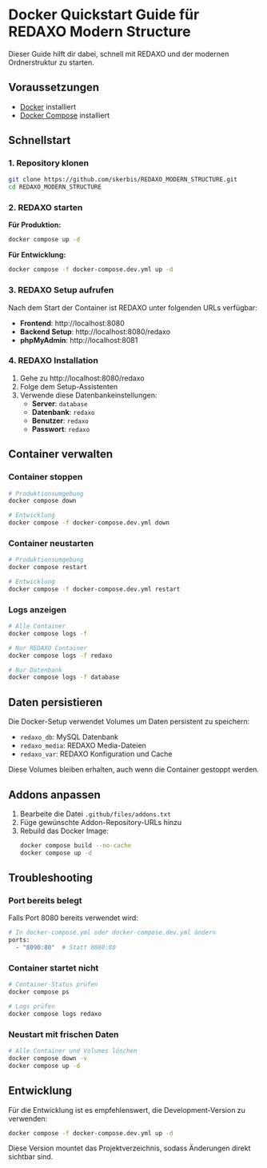 # Docker Quickstart Guide für REDAXO Modern Structure

Dieser Guide hilft dir dabei, schnell mit REDAXO und der modernen Ordnerstruktur zu starten.

## Voraussetzungen

- [Docker](https://docs.docker.com/get-docker/) installiert
- [Docker Compose](https://docs.docker.com/compose/install/) installiert

## Schnellstart

### 1. Repository klonen

```bash
git clone https://github.com/skerbis/REDAXO_MODERN_STRUCTURE.git
cd REDAXO_MODERN_STRUCTURE
```

### 2. REDAXO starten

**Für Produktion:**
```bash
docker compose up -d
```

**Für Entwicklung:**
```bash
docker compose -f docker-compose.dev.yml up -d
```

### 3. REDAXO Setup aufrufen

Nach dem Start der Container ist REDAXO unter folgenden URLs verfügbar:

- **Frontend**: http://localhost:8080
- **Backend Setup**: http://localhost:8080/redaxo
- **phpMyAdmin**: http://localhost:8081

### 4. REDAXO Installation

1. Gehe zu http://localhost:8080/redaxo
2. Folge dem Setup-Assistenten
3. Verwende diese Datenbankeinstellungen:
   - **Server**: `database`
   - **Datenbank**: `redaxo`
   - **Benutzer**: `redaxo`
   - **Passwort**: `redaxo`

## Container verwalten

### Container stoppen
```bash
# Produktionsumgebung
docker compose down

# Entwicklung  
docker compose -f docker-compose.dev.yml down
```

### Container neustarten
```bash
# Produktionsumgebung
docker compose restart

# Entwicklung
docker compose -f docker-compose.dev.yml restart
```

### Logs anzeigen
```bash
# Alle Container
docker compose logs -f

# Nur REDAXO Container
docker compose logs -f redaxo

# Nur Datenbank
docker compose logs -f database
```

## Daten persistieren

Die Docker-Setup verwendet Volumes um Daten persistent zu speichern:
- `redaxo_db`: MySQL Datenbank
- `redaxo_media`: REDAXO Media-Dateien  
- `redaxo_var`: REDAXO Konfiguration und Cache

Diese Volumes bleiben erhalten, auch wenn die Container gestoppt werden.

## Addons anpassen

1. Bearbeite die Datei `.github/files/addons.txt`
2. Füge gewünschte Addon-Repository-URLs hinzu
3. Rebuild das Docker Image:
   ```bash
   docker compose build --no-cache
   docker compose up -d
   ```

## Troubleshooting

### Port bereits belegt
Falls Port 8080 bereits verwendet wird:
```bash
# In docker-compose.yml oder docker-compose.dev.yml ändern
ports:
  - "8090:80"  # Statt 8080:80
```

### Container startet nicht
```bash
# Container-Status prüfen
docker compose ps

# Logs prüfen
docker compose logs redaxo
```

### Neustart mit frischen Daten
```bash
# Alle Container und Volumes löschen
docker compose down -v
docker compose up -d
```

## Entwicklung

Für die Entwicklung ist es empfehlenswert, die Development-Version zu verwenden:

```bash
docker compose -f docker-compose.dev.yml up -d
```

Diese Version mountet das Projektverzeichnis, sodass Änderungen direkt sichtbar sind.